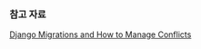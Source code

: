 ### 참고 자료

[Django Migrations and How to Manage Conflicts](https://www.algotech.solutions/blog/python/django-migrations-and-how-to-manage-conflicts/)


